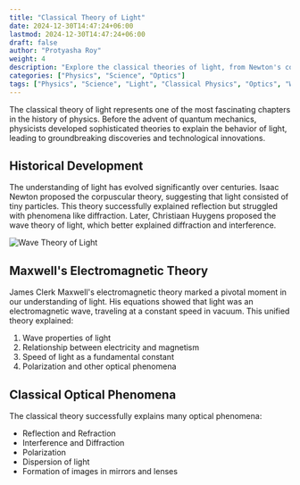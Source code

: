 ```yaml
---
title: "Classical Theory of Light"
date: 2024-12-30T14:47:24+06:00
lastmod: 2024-12-30T14:47:24+06:00
draft: false
author: "Protyasha Roy"
weight: 4
description: "Explore the classical theories of light, from Newton's corpuscular theory to Maxwell's electromagnetic waves."
categories: ["Physics", "Science", "Optics"]
tags: ["Physics", "Science", "Light", "Classical Physics", "Optics", "Waves"]
---
```


The classical theory of light represents one of the most fascinating chapters in the history of physics. Before the advent of quantum mechanics, physicists developed sophisticated theories to explain the behavior of light, leading to groundbreaking discoveries and technological innovations.

## Historical Development

The understanding of light has evolved significantly over centuries. Isaac Newton proposed the corpuscular theory, suggesting that light consisted of tiny particles. This theory successfully explained reflection but struggled with phenomena like diffraction. Later, Christiaan Huygens proposed the wave theory of light, which better explained diffraction and interference.

![Wave Theory of Light](https://i.ytimg.com/vi/FP_RrpZWyZg/maxresdefault.jpg)

## Maxwell's Electromagnetic Theory

James Clerk Maxwell's electromagnetic theory marked a pivotal moment in our understanding of light. His equations showed that light was an electromagnetic wave, traveling at a constant speed in vacuum. This unified theory explained:

1. Wave properties of light
2. Relationship between electricity and magnetism
3. Speed of light as a fundamental constant
4. Polarization and other optical phenomena

## Classical Optical Phenomena

The classical theory successfully explains many optical phenomena:

- Reflection and Refraction
- Interference and Diffraction
- Polarization
- Dispersion of light
- Formation of images in mirrors and lenses